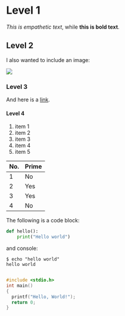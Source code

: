 # Level 1

_This is empathetic text_, while **this is bold text**.

## Level 2

I also wanted to include an image:

![](https://res.cloudinary.com/demo/image/upload/v1312461204/sample.jpg)

### Level 3

And here is a [link](http://www.google.com).

#### Level 4

1. item 1
2. item 2
3. item 3
4. item 4
5. item 5

| No. | Prime |
| --- | ----- |
| 1   | No    |
| 2   | Yes   |
| 3   | Yes   |
| 4   | No    |

The following is a code block:

```python
def hello():
    print("Hello world")
```

and console:

```console
$ echo "hello world"
hello world
```

```c

#include <stdio.h>
int main()
{
  printf("Hello, World!");
  return 0;
}
```

```{include} ./README.md
```
